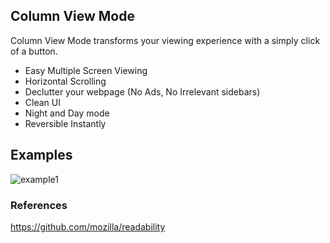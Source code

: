 ## Column View Mode

Column View Mode transforms your viewing experience with a simply click of a button.
* Easy Multiple Screen Viewing
* Horizontal Scrolling
* Declutter your webpage (No Ads, No Irrelevant sidebars)
* Clean UI
* Night and Day mode
* Reversible Instantly

## Examples
![example1](https://user-images.githubusercontent.com/30528763/51434138-1a645a80-1c95-11e9-8713-478a35bfb09b.JPG)


### References
https://github.com/mozilla/readability


